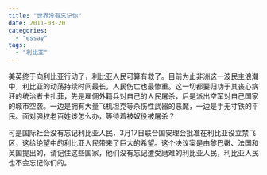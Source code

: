 ```yaml
---
title: "世界没有忘记你"
date: 2011-03-20
categories: 
  - "essay"
tags: 
  - "利比亚"
---
```


美英终于向利比亚行动了，利比亚人民可算有救了。目前为止非洲这一波民主浪潮中，利比亚的动荡持续时间最长，人民伤亡也最惨重。这一切都要归功于其丧心病狂的统治者卡扎菲，先是雇佣外籍兵对自己的人民屠杀，后是派出空军对自己国家的城市空袭。一边是拥有大量飞机坦克等杀伤性武器的恶魔，一边是手无寸铁的平民。面对强权老百姓该怎么办，等待着被奴役被屠杀？

可是国际社会没有忘记利比亚人民，3月17日联合国安理会批准在利比亚设立禁飞区，这给绝望中的利比亚人民带来了巨大的希望。这个决议案是由黎巴嫩、法国和英国提出的，请记住这些国家，他们没有忘记遭受磨难的利比亚人民，利比亚人民也不会忘记你们的。
